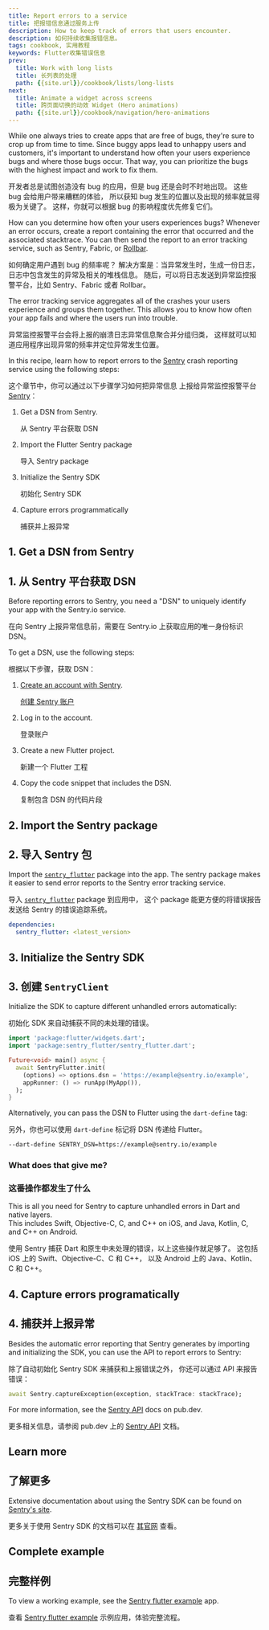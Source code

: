 ```yaml
---
title: Report errors to a service
title: 把报错信息通过服务上传
description: How to keep track of errors that users encounter.
description: 如何持续收集报错信息。
tags: cookbook, 实用教程
keywords: Flutter收集错误信息
prev:
  title: Work with long lists
  title: 长列表的处理
  path: {{site.url}}/cookbook/lists/long-lists
next:
  title: Animate a widget across screens
  title: 跨页面切换的动效 Widget (Hero animations)
  path: {{site.url}}/cookbook/navigation/hero-animations
---
```


While one always tries to create apps that are free of bugs,
they're sure to crop up from time to time.
Since buggy apps lead to unhappy users and customers,
it's important to understand how often your users
experience bugs and where those bugs occur.
That way, you can prioritize the bugs with the
highest impact and work to fix them.

开发者总是试图创造没有 bug 的应用，但是 bug 还是会时不时地出现。
这些 bug 会给用户带来糟糕的体验，
所以获知 bug 发生的位置以及出现的频率就显得极为关键了。
这样，你就可以根据 bug 的影响程度优先修复它们。

How can you determine how often your users experiences bugs?
Whenever an error occurs, create a report containing the
error that occurred and the associated stacktrace.
You can then send the report to an error tracking
service, such as Sentry, Fabric, or [Rollbar][].

如何确定用户遇到 bug 的频率呢？
解决方案是：当异常发生时，生成一份日志，日志中包含发生的异常及相关的堆栈信息。
随后，可以将日志发送到异常监控报警平台，比如 Sentry、Fabric 或者 Rollbar。

The error tracking service aggregates all of the crashes your users
experience and groups them together. This allows you to know how often your
app fails and where the users run into trouble.

异常监控报警平台会将上报的崩溃日志异常信息聚合并分组归类，
这样就可以知道应用程序出现异常的频率并定位异常发生位置。

In this recipe, learn how to report errors to the
[Sentry][] crash reporting service using
the following steps:

这个章节中，你可以通过以下步骤学习如何把异常信息
上报给异常监控报警平台 [Sentry][]：

  1. Get a DSN from Sentry.

     从 Sentry 平台获取 DSN
     
  2. Import the Flutter Sentry package

     导入 Sentry package

  3. Initialize the Sentry SDK

     初始化 Sentry SDK

  4. Capture errors programmatically

     捕获并上报异常

## 1. Get a DSN from Sentry

## 1. 从 Sentry 平台获取 DSN

Before reporting errors to Sentry, you need a "DSN" to uniquely identify
your app with the Sentry.io service.

在向 Sentry 上报异常信息前，需要在 Sentry.io 上获取应用的唯一身份标识 DSN。

To get a DSN, use the following steps:

根据以下步骤，获取 DSN：

  1. [Create an account with Sentry][].

     [创建 Sentry 账户][Create an account with Sentry]

  2. Log in to the account.

     登录账户

  3. Create a new Flutter project.

     新建一个 Flutter 工程

  4. Copy the code snippet that includes the DSN.

     复制包含 DSN 的代码片段

## 2. Import the Sentry package

## 2. 导入 Sentry 包

Import the [`sentry_flutter`][] package into the app.
The sentry package makes it easier to send
error reports to the Sentry error tracking service.

导入 [`sentry_flutter`][] package 到应用中，
这个 package 能更方便的将错误报告发送给
Sentry 的错误追踪系统。

```yaml
dependencies:
  sentry_flutter: <latest_version>
```

## 3. Initialize the Sentry SDK

## 3. 创建 `SentryClient`

Initialize the SDK to capture different unhandled errors automatically:

初始化 SDK 来自动捕获不同的未处理的错误。

<!-- skip -->
```dart
import 'package:flutter/widgets.dart';
import 'package:sentry_flutter/sentry_flutter.dart';

Future<void> main() async {
  await SentryFlutter.init(
    (options) => options.dsn = 'https://example@sentry.io/example',
    appRunner: () => runApp(MyApp()),
  );
}
```

Alternatively, you can pass the DSN to Flutter using the `dart-define` tag:

另外，你也可以使用 `dart-define` 标记将 DSN 传递给 Flutter。

<!-- skip -->
```sh
--dart-define SENTRY_DSN=https://example@sentry.io/example
```

### What does that give me?

### 这番操作都发生了什么

This is all you need for Sentry to capture unhandled errors in Dart and native layers.  
This includes Swift, Objective-C, C, and C++ on iOS, and Java, Kotlin, C, and C++ on Android.

使用 Sentry 捕获 Dart 和原生中未处理的错误，以上这些操作就足够了。
这包括 iOS 上的 Swift、Objective-C、C 和 C++，
以及 Android 上的 Java、Kotlin、C 和 C++。

## 4. Capture errors programatically

## 4. 捕获并上报异常

Besides the automatic error reporting that Sentry generates by
importing and initializing the SDK,
you can use the API to report errors to Sentry:

除了自动初始化 Sentry SDK 来捕获和上报错误之外，
你还可以通过 API 来报告错误：

<!-- skip -->
```dart
await Sentry.captureException(exception, stackTrace: stackTrace);
```

For more information, see the [Sentry API][] docs on pub.dev.

更多相关信息，请参阅 pub.dev 上的 [Sentry API][] 文档。

## Learn more

## 了解更多

Extensive documentation about using the Sentry SDK can be found on [Sentry's site][].

更多关于使用 Sentry SDK 的文档可以在 [其官网][Sentry's site] 查看。

## Complete example

## 完整样例

To view a working example,
see the [Sentry flutter example][] app.

查看 [Sentry flutter example][] 示例应用，体验完整流程。


[Sentry flutter example]: {{site.github}}/getsentry/sentry-dart/tree/main/flutter/example
[Create an account with Sentry]: https://sentry.io/signup/
[Rollbar]: https://rollbar.com/
[Sentry]: https://sentry.io/welcome/
[`sentry_flutter`]: {{site.pub-pkg}}/sentry_flutter
[Sentry API]: {{site.pub-api}}/sentry_flutter/latest/sentry_flutter/sentry_flutter-library.html
[Sentry's site]: https://docs.sentry.io/platforms/flutter/
